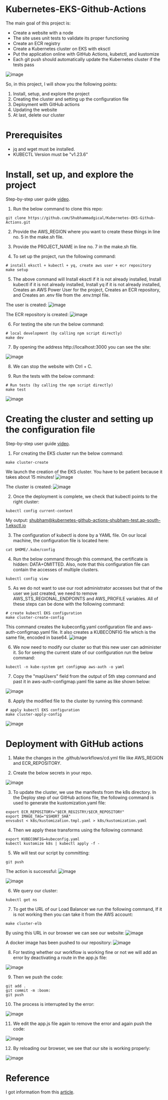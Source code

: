 # Kubernetes-EKS-Github-Actions

The main goal of this project is:
  - Create a website with a node
  - The site uses unit tests to validate its proper functioning
  - Create an ECR registry
  - Create a Kubernetes cluster on EKS with eksctl
  - Put the application online with GitHub Actions, kubetctl, and kustomize
  - Each git push should automatically update the Kubernetes cluster if the tests pass

![image](https://github.com/Shubhammadgical/Kubernetes-EKS-Github-Actions/assets/101810595/5e0be5b8-bd2f-4a07-826b-b4b82250391d)

So, in this project, I will show you the following points:

  1. Install, setup, and explore the project
  2. Creating the cluster and setting up the configuration file
  3. Deployment with GitHub actions
  4. Updating the website
  5. At last, delete our cluster 

# Prerequisites
  - jq and wget must be installed.
  - KUBECTL Version must be "v1.23.6"

# Install, set up, and explore the project
Step-by-step user guide [video](https://drive.google.com/file/d/1W7lyXr4p1Mr3JwXX40kw9NmxCA1vNa69/view?usp=sharing).

1. Run the below command to clone this repo:

```
git clone https://github.com/Shubhammadgical/Kubernetes-EKS-Github-Actions.git
```
2. Provide the AWS_REGION where you want to create these things in line no. 5 in the make.sh file.

3. Provide the PROJECT_NAME in line no. 7 in the make.sh file.

4. To set up the project, run the following command:

```
# install eksctl + kubectl + yq, create aws user + ecr repository
make setup
```
5. The above command will Install eksctl if it is not already installed, Install kubectl if it is not already installed, Install yq if it is not already installed, Creates an AWS Power User for the project, Creates an ECR repository, and Creates an .env file from the .env.tmpl file.

The user is created:
![image](https://github.com/Shubhammadgical/Kubernetes-EKS-Github-Actions/assets/101810595/30f8b453-bb0d-4c27-a184-64500ae7879f)

The ECR repository is created:
![image](https://github.com/Shubhammadgical/Kubernetes-EKS-Github-Actions/assets/101810595/6ebed24d-ab5d-4bec-8974-dccc472c3398)

6. For testing the site run the below command:

```
# local development (by calling npm script directly)
make dev
```
7. By opening the address http://localhost:3000 you can see the site:

![image](https://github.com/Shubhammadgical/Kubernetes-EKS-Github-Actions/assets/101810595/efb756f0-d44d-462e-8e64-b3f552db2bad)

8. We can stop the website with Ctrl + C.

9. Run the tests with the below command:

```
# Run tests (by calling the npm script directly)
make test
```
![image](https://github.com/Shubhammadgical/Kubernetes-EKS-Github-Actions/assets/101810595/68cf7e75-15c3-4d8e-b290-693f18e88b95)

# Creating the cluster and setting up the configuration file
Step-by-step user guide [video](https://drive.google.com/file/d/1Z0jYnAbTbeaO02MwGaYszh_SberZnwgu/view?usp=sharing).

1. For creating the EKS cluster run the below command:

```
make cluster-create
```
We launch the creation of the EKS cluster. You have to be patient because it takes about 15 minutes!
![image](https://github.com/Shubhammadgical/Kubernetes-EKS-Github-Actions/assets/101810595/872db31b-8efe-496a-bd2f-745cd6824fb4)

The cluster is created:
![image](https://github.com/Shubhammadgical/Kubernetes-EKS-Github-Actions/assets/101810595/2028a622-3da3-4f26-968f-77fbd97049be)

2. Once the deployment is complete, we check that kubectl points to the right cluster:

```
kubectl config current-context
```
My output: shubham@kubernetes-github-actions-shubham-test.ap-south-1.eksctl.io

3. The configuration of kubectl is done by a YAML file. On our local machine, the configuration file is located here:

```
cat $HOME/.kube/config
```

4. Run the below command through this command, the certificate is hidden: DATA+OMITTED. Also, note that this configuration file can contain the accesses of multiple clusters.

```
kubectl config view
```

5. As we do not want to use our root administrator accesses but that of the user we just created, we need to remove AWS_STS_REGIONAL_ENDPOINTS and AWS_PROFILE variables. All of these steps can be done with the following command:

```
# create kubectl EKS configuration
make cluster-create-config
```
This command creates the kubeconfig.yaml configuration file and aws-auth-configmap.yaml file. It also creates a KUBECONFIG file which is the same file, encoded in base64.
![image](https://github.com/Shubhammadgical/Kubernetes-EKS-Github-Actions/assets/101810595/893c8a9d-ab8f-4e6b-9761-31afde76022d)

6. We now need to modify our cluster so that this new user can administer it. So for seeing the current state of our configuration run the below command:

```
kubectl -n kube-system get configmap aws-auth -o yaml
```
7. Copy the "mapUsers" field from the output of 5th step command and past it in aws-auth-configmap.yaml file same as like shown below:

![image](https://github.com/Shubhammadgical/Kubernetes-EKS-Github-Actions/assets/101810595/04cef667-b75b-41f4-a530-5ccbeaf599e4)

8. Apply the modified file to the cluster by running this command:

```
# apply kubectl EKS configuration
make cluster-apply-config
```
![image](https://github.com/Shubhammadgical/Kubernetes-EKS-Github-Actions/assets/101810595/455aad0f-b9a2-4102-ad2e-67ceac82ccc3)

# Deployment with GitHub actions

1. Make the changes in the .github/workflows/cd.yml file like AWS_REGION and ECR_REPOSITORY.

2. Create the below secrets in your repo.

![image](https://github.com/Shubhammadgical/Kubernetes-EKS-Github-Actions/assets/101810595/07cbfcea-0620-4fed-8fbc-d0ae6befa4c9)

3. To update the cluster, we use the manifests from the k8s directory. In the Deploy step of our GitHub actions file, the following command is used to generate the kustomization.yaml file:

```
export ECR_REPOSITORY="$ECR_REGISTRY/$ECR_REPOSITORY"
export IMAGE_TAG="$SHORT_SHA"
envsubst < k8s/kustomization.tmpl.yaml > k8s/kustomization.yaml
```

4. Then we apply these transforms using the following command:

```
export KUBECONFIG=kubeconfig.yaml
kubectl kustomize k8s | kubectl apply -f -
```

5. We will test our script by committing:

```
git push
```

The action is successful:
![image](https://github.com/Shubhammadgical/Kubernetes-EKS-Github-Actions/assets/101810595/f3448373-62f9-4e41-aea2-ad3a3b6820e9)

![image](https://github.com/Shubhammadgical/Kubernetes-EKS-Github-Actions/assets/101810595/6c76b6c1-b3dd-4cf1-bdf7-bef357c2e22b)

6. We query our cluster:

```
kubectl get ns
```

7. To get the URL of our Load Balancer we run the following command, If it is not working then you can take it from the AWS account:

```
make cluster-elb
```

By using this URL in our browser we can see our website:
![image](https://github.com/Shubhammadgical/Kubernetes-EKS-Github-Actions/assets/101810595/eac8c415-4f10-4272-b410-1cf375ef7fed)

A docker image has been pushed to our repository:
![image](https://github.com/Shubhammadgical/Kubernetes-EKS-Github-Actions/assets/101810595/5dec5481-ae01-4ada-aafb-d37dce12bc0b)

8. For testing whether our workflow is working fine or not we will add an error by deactivating a route in the app.js file:

![image](https://github.com/Shubhammadgical/Kubernetes-EKS-Github-Actions/assets/101810595/05893e84-17c0-49a6-b86b-f47669d53596)

9. Then we push the code:

```
git add .
git commit -m :boom:
git push
```

10. The process is interrupted by the error:

![image](https://github.com/Shubhammadgical/Kubernetes-EKS-Github-Actions/assets/101810595/8e32d7ed-a95c-4a70-8d4d-991fdc2cb4d6)

11. We edit the app.js file again to remove the error and again push the code:

![image](https://github.com/Shubhammadgical/Kubernetes-EKS-Github-Actions/assets/101810595/d9196dc1-08f8-4665-85b9-15f933c15555)

12. By reloading our browser, we see that our site is working properly:

![image](https://github.com/Shubhammadgical/Kubernetes-EKS-Github-Actions/assets/101810595/a917e760-360e-41f7-b9ca-a59b5e84b6f3)

# Reference

I got information from this [article](https://medium.com/@jerome.decoster/kubernetes-eks-github-actions-a874321fb9b4).
